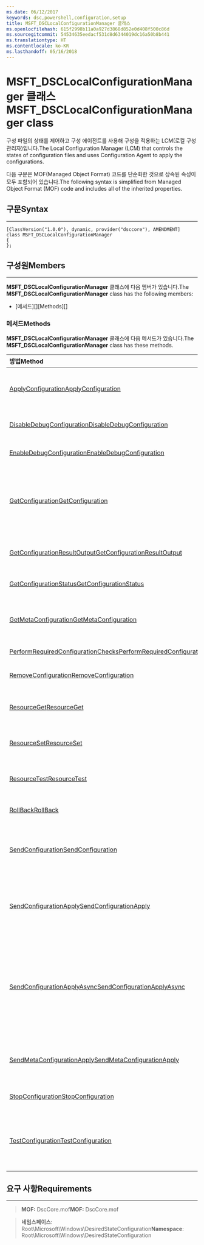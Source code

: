 ```yaml
---
ms.date: 06/12/2017
keywords: dsc,powershell,configuration,setup
title: MSFT_DSCLocalConfigurationManager 클래스
ms.openlocfilehash: 615f2998b11a0a927d3868d852e0d408f500c86d
ms.sourcegitcommit: 54534635eedacf531d8d6344019dc16a50b8b441
ms.translationtype: HT
ms.contentlocale: ko-KR
ms.lasthandoff: 05/16/2018
---
```

# <a name="msftdsclocalconfigurationmanager-class"></a><span data-ttu-id="193f9-103">MSFT_DSCLocalConfigurationManager 클래스</span><span class="sxs-lookup"><span data-stu-id="193f9-103">MSFT_DSCLocalConfigurationManager class</span></span>

<span data-ttu-id="193f9-104">구성 파일의 상태를 제어하고 구성 에이전트를 사용해 구성을 적용하는 LCM(로컬 구성 관리자)입니다.</span><span class="sxs-lookup"><span data-stu-id="193f9-104">The Local Configuration Manager (LCM) that controls the states of configuration files and uses Configuration Agent to apply the configurations.</span></span>

<span data-ttu-id="193f9-105">다음 구문은 MOF(Managed Object Format) 코드를 단순화한 것으로 상속된 속성이 모두 포함되어 있습니다.</span><span class="sxs-lookup"><span data-stu-id="193f9-105">The following syntax is simplified from Managed Object Format (MOF) code and includes all of the inherited properties.</span></span>

## <a name="syntax"></a><span data-ttu-id="193f9-106">구문</span><span class="sxs-lookup"><span data-stu-id="193f9-106">Syntax</span></span>
------

``` syntax
[ClassVersion("1.0.0"), dynamic, provider("dsccore"), AMENDMENT]
class MSFT_DSCLocalConfigurationManager
{
};
```

## <a name="members"></a><span data-ttu-id="193f9-107">구성원</span><span class="sxs-lookup"><span data-stu-id="193f9-107">Members</span></span>
-------

<span data-ttu-id="193f9-108">**MSFT_DSCLocalConfigurationManager** 클래스에 다음 멤버가 있습니다.</span><span class="sxs-lookup"><span data-stu-id="193f9-108">The **MSFT_DSCLocalConfigurationManager** class has the following members:</span></span>

-   <span data-ttu-id="193f9-109">[메서드][]</span><span class="sxs-lookup"><span data-stu-id="193f9-109">[Methods][]</span></span>

### <a name="methods"></a><span data-ttu-id="193f9-110">메서드</span><span class="sxs-lookup"><span data-stu-id="193f9-110">Methods</span></span>

<span data-ttu-id="193f9-111">**MSFT_DSCLocalConfigurationManager** 클래스에 다음 메서드가 있습니다.</span><span class="sxs-lookup"><span data-stu-id="193f9-111">The **MSFT_DSCLocalConfigurationManager** class has these methods.</span></span>

|<span data-ttu-id="193f9-112">방법</span><span class="sxs-lookup"><span data-stu-id="193f9-112">Method</span></span> |<span data-ttu-id="193f9-113">설명</span><span class="sxs-lookup"><span data-stu-id="193f9-113">Description</span></span> |
|:--- |:---|
| [<span data-ttu-id="193f9-114">ApplyConfiguration</span><span class="sxs-lookup"><span data-stu-id="193f9-114">ApplyConfiguration</span></span>](msft-dsclocalconfigurationmanager-applyconfiguration.md)| <span data-ttu-id="193f9-115">구성 에이전트를 사용해 보류 중인 구성을 적용합니다.</span><span class="sxs-lookup"><span data-stu-id="193f9-115">Uses the Configuration Agent to apply the configuration that is pending.</span></span>|
| [<span data-ttu-id="193f9-116">DisableDebugConfiguration</span><span class="sxs-lookup"><span data-stu-id="193f9-116">DisableDebugConfiguration</span></span>](msft-dsclocalconfigurationmanager-disabledebugconfiguration.md)| <span data-ttu-id="193f9-117">DSC 리소스 디버깅을 사용하지 않도록 설정합니다.</span><span class="sxs-lookup"><span data-stu-id="193f9-117">Disables DSC resource debugging.</span></span>|
| [<span data-ttu-id="193f9-118">EnableDebugConfiguration</span><span class="sxs-lookup"><span data-stu-id="193f9-118">EnableDebugConfiguration</span></span>](msft-dsclocalconfigurationmanager-enabledebugconfiguration.md)| <span data-ttu-id="193f9-119">DSC 리소스 디버깅을 사용하도록 설정합니다.</span><span class="sxs-lookup"><span data-stu-id="193f9-119">Enables DSC resource debugging.</span></span>|
| [<span data-ttu-id="193f9-120">GetConfiguration</span><span class="sxs-lookup"><span data-stu-id="193f9-120">GetConfiguration</span></span>](msft-dsclocalconfigurationmanager-getconfiguration.md)| <span data-ttu-id="193f9-121">구성 문서를 관리 노드로 보내고, 구성 에이전트의 **Get** 메서드를 사용해 구성을 적용합니다.</span><span class="sxs-lookup"><span data-stu-id="193f9-121">Sends the configuration document to the managed node and uses the **Get** method of the Configuration Agent to apply the configuration.</span></span>|
| [<span data-ttu-id="193f9-122">GetConfigurationResultOutput</span><span class="sxs-lookup"><span data-stu-id="193f9-122">GetConfigurationResultOutput</span></span>](msft-dsclocalconfigurationmanager-getconfigurationresultoutput.md)| <span data-ttu-id="193f9-123">특정 작업과 관련된 구성 에이전트 출력을 가져옵니다.</span><span class="sxs-lookup"><span data-stu-id="193f9-123">Gets the Configuration Agent output relating to a specific job.</span></span>|
| [<span data-ttu-id="193f9-124">GetConfigurationStatus</span><span class="sxs-lookup"><span data-stu-id="193f9-124">GetConfigurationStatus</span></span>](msft-dsclocalconfigurationmanager-getconfigurationstatus.md)| <span data-ttu-id="193f9-125">구성 상태 기록을 가져옵니다.</span><span class="sxs-lookup"><span data-stu-id="193f9-125">Get the configuration status history.</span></span>|
| [<span data-ttu-id="193f9-126">GetMetaConfiguration</span><span class="sxs-lookup"><span data-stu-id="193f9-126">GetMetaConfiguration</span></span>](msft-dsclocalconfigurationmanager-getmetaconfiguration.md)| <span data-ttu-id="193f9-127">구성 에이전트를 제어하는 데 사용되는 LCM 설정을 가져옵니다.</span><span class="sxs-lookup"><span data-stu-id="193f9-127">Gets the LCM settings that are used to control Configuration Agent.</span></span>|
| [<span data-ttu-id="193f9-128">PerformRequiredConfigurationChecks</span><span class="sxs-lookup"><span data-stu-id="193f9-128">PerformRequiredConfigurationChecks</span></span>](msft-dsclocalconfigurationmanager-performrequiredconfigurationchecks.md)| <span data-ttu-id="193f9-129">일관성 확인을 시작합니다.</span><span class="sxs-lookup"><span data-stu-id="193f9-129">Starts the consistency check.</span></span>|
| [<span data-ttu-id="193f9-130">RemoveConfiguration</span><span class="sxs-lookup"><span data-stu-id="193f9-130">RemoveConfiguration</span></span>](msft-dsclocalconfigurationmanager-removeconfiguration.md)| <span data-ttu-id="193f9-131">구성 파일을 제거합니다.</span><span class="sxs-lookup"><span data-stu-id="193f9-131">Removes the configuration files.</span></span>|
| [<span data-ttu-id="193f9-132">ResourceGet</span><span class="sxs-lookup"><span data-stu-id="193f9-132">ResourceGet</span></span>](msft-dsclocalconfigurationmanager-resourceget.md)| <span data-ttu-id="193f9-133">DSC 리소스의 **Get** 메서드를 직접 호출합니다.</span><span class="sxs-lookup"><span data-stu-id="193f9-133">Directly calls the **Get** method of a DSC resource.</span></span>|
| [<span data-ttu-id="193f9-134">ResourceSet</span><span class="sxs-lookup"><span data-stu-id="193f9-134">ResourceSet</span></span>](msft-dsclocalconfigurationmanager-resourceset.md)| <span data-ttu-id="193f9-135">DSC 리소스의 **Set** 메서드를 직접 호출합니다.</span><span class="sxs-lookup"><span data-stu-id="193f9-135">Directly calls the **Set** method of a DSC resource.</span></span>|
| [<span data-ttu-id="193f9-136">ResourceTest</span><span class="sxs-lookup"><span data-stu-id="193f9-136">ResourceTest</span></span>](msft-dsclocalconfigurationmanager-resourcetest.md)| <span data-ttu-id="193f9-137">DSC 리소스의 **Test** 메서드를 직접 호출합니다.</span><span class="sxs-lookup"><span data-stu-id="193f9-137">Directly calls the **Test** method of a DSC resource.</span></span>|
| [<span data-ttu-id="193f9-138">RollBack</span><span class="sxs-lookup"><span data-stu-id="193f9-138">RollBack</span></span>](msft-dsclocalconfigurationmanager-rollback.md)| <span data-ttu-id="193f9-139">이전 구성으로 롤백합니다.</span><span class="sxs-lookup"><span data-stu-id="193f9-139">Rolls back to a previous configuration.</span></span>|
| [<span data-ttu-id="193f9-140">SendConfiguration</span><span class="sxs-lookup"><span data-stu-id="193f9-140">SendConfiguration</span></span>](msft-dsclocalconfigurationmanager-sendconfiguration.md)| <span data-ttu-id="193f9-141">구성 문서를 관리 노드로 보내고 보류 중인 변경으로 저장합니다.</span><span class="sxs-lookup"><span data-stu-id="193f9-141">Sends the configuration document to the managed node and saves it as a pending change.</span></span>|
| [<span data-ttu-id="193f9-142">SendConfigurationApply</span><span class="sxs-lookup"><span data-stu-id="193f9-142">SendConfigurationApply</span></span>](msft-dsclocalconfigurationmanager-sendconfigurationapply.md)| <span data-ttu-id="193f9-143">구성 문서를 관리 노드로 보내고, 구성 에이전트를 사용해 구성을 적용합니다.</span><span class="sxs-lookup"><span data-stu-id="193f9-143">Sends the configuration document to the managed node and uses the Configuration Agent to apply the configuration.</span></span>|
| [<span data-ttu-id="193f9-144">SendConfigurationApplyAsync</span><span class="sxs-lookup"><span data-stu-id="193f9-144">SendConfigurationApplyAsync</span></span>](msft-dsclocalconfigurationmanager-sendconfigurationapplyasync.md)| <span data-ttu-id="193f9-145">구성 문서를 관리 노드로 보내고, 구성 에이전트를 사용해 구성을 적용합니다.</span><span class="sxs-lookup"><span data-stu-id="193f9-145">Send the configuration document to the managed node and start using the Configuration Agent to apply the configuration.</span></span> <span data-ttu-id="193f9-146">GetConfigurationResultOutput을 사용해 결과 출력을 검색합니다.</span><span class="sxs-lookup"><span data-stu-id="193f9-146">Use GetConfigurationResultOutput to retrieve result output.</span></span>|
| [<span data-ttu-id="193f9-147">SendMetaConfigurationApply</span><span class="sxs-lookup"><span data-stu-id="193f9-147">SendMetaConfigurationApply</span></span>](msft-dsclocalconfigurationmanager-sendmetaconfigurationapply.md)| <span data-ttu-id="193f9-148">구성 에이전트를 제어하는 데 사용되는 LCM 설정을 구성합니다.</span><span class="sxs-lookup"><span data-stu-id="193f9-148">Sets the LCM settings that are used to control the Configuration Agent.</span></span>|
| [<span data-ttu-id="193f9-149">StopConfiguration</span><span class="sxs-lookup"><span data-stu-id="193f9-149">StopConfiguration</span></span>](msft-dsclocalconfigurationmanager-stopconfiguration.md)| <span data-ttu-id="193f9-150">진행 중인 구성을 중지합니다.</span><span class="sxs-lookup"><span data-stu-id="193f9-150">Stops the configuration that is in progress.</span></span>|
| [<span data-ttu-id="193f9-151">TestConfiguration</span><span class="sxs-lookup"><span data-stu-id="193f9-151">TestConfiguration</span></span>](msft-dsclocalconfigurationmanager-testconfiguration.md)| <span data-ttu-id="193f9-152">구성 문서를 관리 노드로 보내고, 문서에 대해 현재 구성을 확인합니다.</span><span class="sxs-lookup"><span data-stu-id="193f9-152">Sends the configuration document to the managed node and verifies the current configuration against the document.</span></span>|





## <a name="requirements"></a><span data-ttu-id="193f9-153">요구 사항</span><span class="sxs-lookup"><span data-stu-id="193f9-153">Requirements</span></span>
------------
><span data-ttu-id="193f9-154">**MOF:** DscCore.mof</span><span class="sxs-lookup"><span data-stu-id="193f9-154">**MOF:** DscCore.mof</span></span>

><span data-ttu-id="193f9-155">**네임스페이스**: Root\Microsoft\Windows\DesiredStateConfiguration</span><span class="sxs-lookup"><span data-stu-id="193f9-155">**Namespace**: Root\Microsoft\Windows\DesiredStateConfiguration</span></span>
